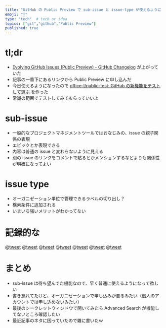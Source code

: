 ```yaml
---
title: "GitHub の Public Preview で sub-issue と issue-type が使えるようになったので見てみた"
emoji: "🐙"
type: "tech"  # tech or idea
topics: ["git","github","Public Preview"]
published: true
---
```


# tl;dr

- [Evolving GitHub Issues (Public Preview) - GitHub Changelog](https://github.blog/changelog/2024-10-01-evolving-github-issues-public-preview/) が上がっていた
- 記事の一番下にあるリンクから Public Preview に申し込んだ
- 今日使えるようになったので [office-l/public-test: GitHub の新機能をテストして遊ぶ](https://github.com/office-l/public-test) を作った
- 常識の範囲でテストしてみてもらっていいよ

# sub-issue

- 一般的なプロジェクトマネジメントツールではおなじみの、issue の親子関係の表現
- エピックとか表現できる
- 内容は普通の issue と変わらないように見える
- 別の issue のリンクをコメントで貼るとかメンションするなどよりも関係性が明確になってよい

# issue type

- オーガニゼーション単位で管理できるラベルの切り出し？
- 検索条件に追加される
- いまいち強いメリットがわかってない

# 記録的な

@[tweet](https://x.com/raki/status/1841151498056761420)
@[tweet](https://x.com/raki/status/1841422506349199526)
@[tweet](https://x.com/raki/status/1841474103179706435)
@[tweet](https://x.com/raki/status/1841474977738178712)
@[tweet](https://x.com/raki/status/1841479299335078001)
@[tweet](https://x.com/raki/status/1841480022609346599)
@[tweet](https://x.com/raki/status/1841480669316386968)

# まとめ

- sub-issue は待ち望んでた機能なので、早く普通に使えるようになって欲しい
- 書き忘れてたけど、オーガニゼーションで申し込みが要るみたい（個人のアカウントでは申し込めないみたい）
- 最後のシークレットウィンドウで開いてみたら Advanced Search が機能してないところ確認したい
- 最近記事のネタに困っていたので雑に書いたｗ
